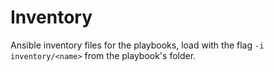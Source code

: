 # Inventory

Ansible inventory files for the playbooks, load with the flag `-i inventory/<name>` from the playbook's folder.
